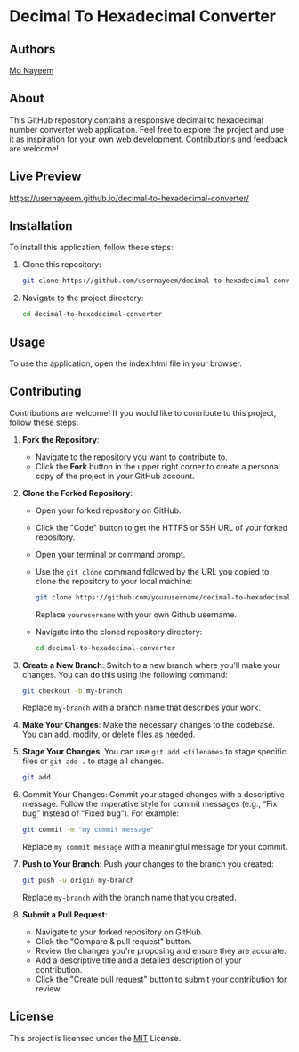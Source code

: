 # Decimal To Hexadecimal Converter

## Authors

[Md Nayeem](https://www.github.com/usernayeem)

## About

This GitHub repository contains a responsive decimal to hexadecimal number converter web application. Feel free to explore the project and use it as inspiration for your own web development. Contributions and feedback are welcome!

## Live Preview

https://usernayeem.github.io/decimal-to-hexadecimal-converter/

## Installation

To install this application, follow these steps:

1. Clone this repository:

   ```bash
   git clone https://github.com/usernayeem/decimal-to-hexadecimal-converter.git
   ```

2. Navigate to the project directory:

   ```bash
   cd decimal-to-hexadecimal-converter
   ```


## Usage

To use the application, open the index.html file in your browser.

## Contributing

Contributions are welcome! If you would like to contribute to this project, follow these steps:

1. **Fork the Repository**:

   - Navigate to the repository you want to contribute to.
   - Click the **Fork** button in the upper right corner to create a personal copy of the project in your GitHub account.

2. **Clone the Forked Repository**:

   - Open your forked repository on GitHub.
   - Click the "Code" button to get the HTTPS or SSH URL of your forked repository.
   - Open your terminal or command prompt.
   - Use the `git clone` command followed by the URL you copied to clone the repository to your local machine:

     ```bash
     git clone https://github.com/yourusername/decimal-to-hexadecimal-converter.git
     ```

     Replace `yourusername` with your own Github username.

   - Navigate into the cloned repository directory:
     ```bash
     cd decimal-to-hexadecimal-converter
     ```

3. **Create a New Branch**: Switch to a new branch where you'll make your changes. You can do this using the following command:

   ```bash
   git checkout -b my-branch
   ```

   Replace `my-branch` with a branch name that describes your work.

4. **Make Your Changes**: Make the necessary changes to the codebase. You can add, modify, or delete files as needed.

5. **Stage Your Changes**: You can use `git add <filename>` to stage specific files or `git add .` to stage all changes.

   ```bash
   git add .
   ```

6. Commit Your Changes: Commit your staged changes with a descriptive message. Follow the imperative style for commit messages (e.g., “Fix bug” instead of “Fixed bug”). For example:

   ```bash
   git commit -m "my commit message"
   ```

   Replace `my commit message` with a meaningful message for your commit.

7. **Push to Your Branch**: Push your changes to the branch you created:

   ```bash
   git push -u origin my-branch
   ```
   Replace `my-branch` with the branch name that you created.
   
8. **Submit a Pull Request**:
   - Navigate to your forked repository on GitHub.
   - Click the "Compare & pull request" button.
   - Review the changes you're proposing and ensure they are accurate.
   - Add a descriptive title and a detailed description of your contribution.
   - Click the "Create pull request" button to submit your contribution for review.

## License

This project is licensed under the [MIT](LICENSE) License.